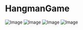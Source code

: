 # HangmanGame

![Image](https://github.com/user-attachments/assets/ce399bc4-29bb-4d3d-b086-06759722b606)
![Image](https://github.com/user-attachments/assets/2f11467d-2cd9-4bda-923d-014c16bfbe3e)
![Image](https://github.com/user-attachments/assets/27738655-cf96-43ee-b727-1848076355e7)
![Image](https://github.com/user-attachments/assets/bbad1460-0ad8-4544-bf4d-63c242050c7d)
